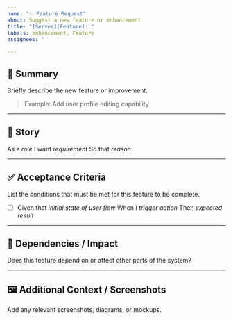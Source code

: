 ```yaml
---
name: "✨ Feature Request"
about: Suggest a new feature or enhancement
title: "[Server][Feature]: "
labels: enhancement, Feature
assignees: ''

---
```


## 🧩 Summary
Briefly describe the new feature or improvement.

> Example: Add user profile editing capability

---

## 📖 Story
As a *role*
I want *requirement*
So that *reason*

---

## ✅ Acceptance Criteria
List the conditions that must be met for this feature to be complete.

- [ ] Given that *initial state of user flow*
        When I *trigger action*
        Then *expected result*
---

## 🔗 Dependencies / Impact
Does this feature depend on or affect other parts of the system?

---

## 🖼️ Additional Context / Screenshots
Add any relevant screenshots, diagrams, or mockups.
